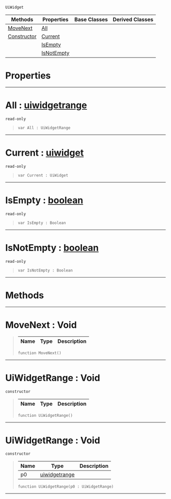  `UiWidget`

|Methods|Properties|Base Classes|Derived Classes|
|---|---|---|---|
|[ MoveNext](https://github.com/dragonCASTjosh/PlasmaDocs/blob/master/code_reference/class_reference/uiwidgetrange.markdown#movenext-void)|[ All](https://github.com/dragonCASTjosh/PlasmaDocs/blob/master/code_reference/class_reference/uiwidgetrange.markdown#all-plasma-engine-document)| | |
|[ Constructor](https://github.com/dragonCASTjosh/PlasmaDocs/blob/master/code_reference/class_reference/uiwidgetrange.markdown#uiwidgetrange-void)|[ Current](https://github.com/dragonCASTjosh/PlasmaDocs/blob/master/code_reference/class_reference/uiwidgetrange.markdown#current-plasma-engine-docu)| | |
| |[ IsEmpty](https://github.com/dragonCASTjosh/PlasmaDocs/blob/master/code_reference/class_reference/uiwidgetrange.markdown#isempty-plasma-engine-docu)| | |
| |[ IsNotEmpty](https://github.com/dragonCASTjosh/PlasmaDocs/blob/master/code_reference/class_reference/uiwidgetrange.markdown#isnotempty-plasma-engine-d)| | |


 #  Properties


---  
 #  All : [uiwidgetrange](https://github.com/dragonCASTjosh/PlasmaDocs/blob/master/code_reference/class_reference/uiwidgetrange.markdown)

 `read-only`

> 
> ``` lang=cpp, name=Lightning
> var All : UiWidgetRange


---  
 #  Current : [uiwidget](https://github.com/dragonCASTjosh/PlasmaDocs/blob/master/code_reference/class_reference/uiwidget.markdown)

 `read-only`

> 
> ``` lang=cpp, name=Lightning
> var Current : UiWidget


---  
 #  IsEmpty : [boolean](https://github.com/dragonCASTjosh/PlasmaDocs/blob/master/code_reference/lightning_base_types/boolean.markdown)

 `read-only`

> 
> ``` lang=cpp, name=Lightning
> var IsEmpty : Boolean


---  
 #  IsNotEmpty : [boolean](https://github.com/dragonCASTjosh/PlasmaDocs/blob/master/code_reference/lightning_base_types/boolean.markdown)

 `read-only`

> 
> ``` lang=cpp, name=Lightning
> var IsNotEmpty : Boolean


---  
 #  Methods


---  
 #  MoveNext : Void

> 
> |Name|Type|Description|
> |---|---|---|
> ``` lang=cpp, name=Lightning
> function MoveNext()
> ``` 


---  
 #  UiWidgetRange : Void

 `constructor`

> 
> |Name|Type|Description|
> |---|---|---|
> ``` lang=cpp, name=Lightning
> function UiWidgetRange()
> ``` 


---  
 #  UiWidgetRange : Void

 `constructor`

> 
> |Name|Type|Description|
> |---|---|---|
> |p0|[uiwidgetrange](https://github.com/dragonCASTjosh/PlasmaDocs/blob/master/code_reference/class_reference/uiwidgetrange.markdown)| |
> ``` lang=cpp, name=Lightning
> function UiWidgetRange(p0 : UiWidgetRange)
> ``` 


---  
 

 